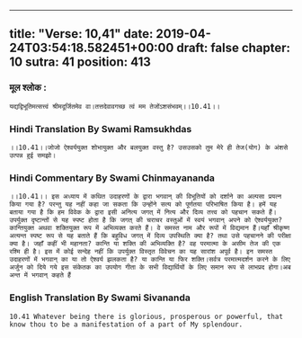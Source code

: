 
---
title: "Verse: 10,41"
date: 2019-04-24T03:54:18.582451+00:00
draft: false
chapter: 10
sutra: 41
position: 413
---
### मूल श्लोक :
```
यद्यद्विभूतिमत्सत्त्वं श्रीमदूर्जितमेव वा।तत्तदेवावगच्छ त्वं मम तेजोंऽशसंभवम्।।10.41।।

```

### Hindi Translation By Swami Ramsukhdas
```
।।10.41।।जोजो ऐश्वर्ययुक्त शोभायुक्त और बलयुक्त वस्तु है? उसउसको तुम मेरे ही तेज(योग) के अंशसे उत्पन्न हुई समझो।

```

### Hindi Commentary By Swami Chinmayananda
```
।।10.41।। इस अध्याय में कथित उदाहरणों के द्वारा भगवान् की विभूतियों को दर्शाने का अल्पसा प्रयत्न किया गया है? परन्तु यह नहीं कहा जा सकता कि उन्होंने सत्य को पूर्णतया परिभाषित किया है। हमें यह बताया गया है कि हम विवेक के द्वारा इसी अनित्य जगत् में नित्य और दिव्य तत्त्व को पहचान सकते हैं। उपर्युक्त दृष्टान्तों से यह स्पष्ट होता है कि जगत् की चराचर वस्तुओं में स्वयं भगवान् अपने को ऐश्वर्ययुक्त? कान्तियुक्त अथवा शक्तियुक्त रूप में अभिव्यक्त करते हैं। वे समस्त नाम और रूपों में विद्यमान हैं।यहाँ श्रीकृष्ण अत्यन्त स्पष्ट रूप से यह बताते हैं कि बहुविध जगत् में दिव्य उपस्थिति क्या है? तथा उसे पहचानने की परीक्षा क्या है। जहाँ कहीं भी महानता? कान्ति या शक्ति की अभिव्यक्ति है? वह परमात्मा के असीम तेज की एक रश्मि ही है। इस में कोई सन्देह नहीं कि उपर्युक्त विस्तृत विवेचन का यह सारांश अपूर्व है। इन समस्त उदाहरणों में भगवान् का या तो ऐश्वर्य झलकता है? या कान्ति या फिर शक्ति।सर्वत्र परमात्मदर्शन करने के लिए अर्जुन को दिये गये इस संकेतक का उपयोग गीता के सभी विद्यार्थियों के लिए समान रूप से लाभप्रद होगा।अब अन्त में भगवान् कहते हैं

```

### English Translation By Swami  Sivananda
```
10.41 Whatever being there is glorious, prosperous or powerful, that know thou to be a manifestation of a part of My splendour.

```

